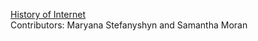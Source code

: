 
[History of Internet](http://historyofinternetwebsite.eastus.azurecontainer.io/home.html) <br>
Contributors: Maryana Stefanyshyn and Samantha Moran